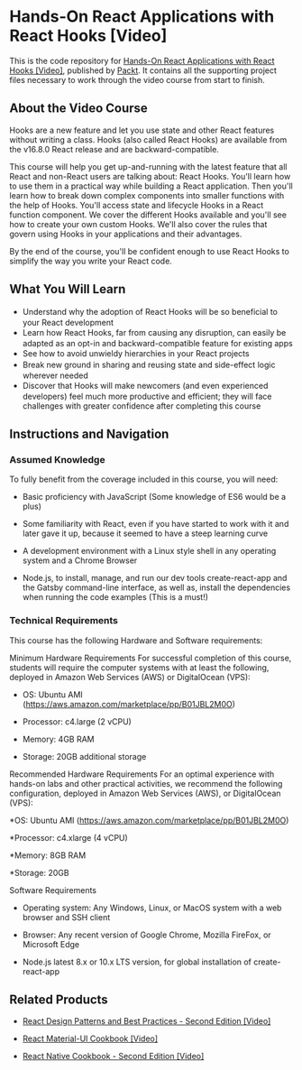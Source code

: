 # Hands-On React Applications with React Hooks [Video]
This is the code repository for [Hands-On React Applications with React Hooks [Video]](https://www.packtpub.com/web-development/hands-on-react-applications-with-react-hooks-video), published by [Packt](https://www.packtpub.com/?utm_source=github). It contains all the supporting project files necessary to work through the video course from start to finish.
## About the Video Course
Hooks are a new feature and let you use state and other React features without writing a class. Hooks (also called React Hooks) are available from the v16.8.0 React release and are backward-compatible.

This course will help you get up-and-running with the latest feature that all React and non-React users are talking about: React Hooks. You'll learn how to use them in a practical way while building a React application. Then you'll learn how to break down complex components into smaller functions with the help of Hooks. You'll access state and lifecycle Hooks in a React function component. We cover the different Hooks available and you'll see how to create your own custom Hooks. We'll also cover the rules that govern using Hooks in your applications and their advantages.

By the end of the course, you'll be confident enough to use React Hooks to simplify the way you write your React code.


<H2>What You Will Learn</H2>
<DIV class=book-info-will-learn-text>
<UL>
<LI><SPAN style="LINE-HEIGHT: 20px; BACKGROUND-COLOR: transparent">Understand why the adoption of React Hooks will be so beneficial to your React development</SPAN> 
<LI><SPAN style="LINE-HEIGHT: 20px; BACKGROUND-COLOR: transparent">Learn how React Hooks, far from causing any disruption, can easily be adapted as an opt-in and backward-compatible feature for existing apps</SPAN> 
<LI><SPAN style="LINE-HEIGHT: 20px; BACKGROUND-COLOR: transparent">See how to avoid unwieldy hierarchies in your React projects</SPAN> 
<LI><SPAN style="LINE-HEIGHT: 20px; BACKGROUND-COLOR: transparent">Break new ground in sharing and reusing state and side-effect logic wherever needed</SPAN> 
<LI><SPAN style="LINE-HEIGHT: 20px; BACKGROUND-COLOR: transparent">Discover that Hooks will make newcomers (and even experienced developers) feel much more productive and efficient; they will face challenges with greater confidence after completing this course</SPAN></LI></UL></DIV>

## Instructions and Navigation
### Assumed Knowledge
To fully benefit from the coverage included in this course, you will need:<br/>

* Basic proficiency with JavaScript (Some knowledge of ES6 would be a plus)

* Some familiarity with React, even if you have started to work with it and later gave it up, because it seemed to have a steep learning curve

* A development environment with a Linux style shell in any operating system and a Chrome Browser

* Node.js, to install, manage, and run our dev tools create-react-app and the Gatsby command-line interface, as well as, install the dependencies when running the code examples (This is a must!)

### Technical Requirements
This course has the following Hardware and Software requirements:<br/>

Minimum Hardware Requirements
For successful completion of this course, students will require the computer systems with at least the following, deployed in Amazon Web Services (AWS) or DigitalOcean (VPS):

* OS: Ubuntu AMI (https://aws.amazon.com/marketplace/pp/B01JBL2M0O) 

* Processor: c4.large (2 vCPU)

* Memory:  4GB RAM

* Storage: 20GB additional storage

Recommended Hardware Requirements
For an optimal experience with hands-on labs and other practical activities, we recommend the following configuration, deployed in Amazon Web Services (AWS), or DigitalOcean (VPS):

*OS: Ubuntu AMI (https://aws.amazon.com/marketplace/pp/B01JBL2M0O) 

*Processor: c4.xlarge (4 vCPU)

*Memory: 8GB RAM

*Storage: 20GB 

Software Requirements

* Operating system: Any Windows, Linux, or MacOS system with a web browser and SSH client

* Browser: Any recent version of Google Chrome, Mozilla FireFox, or Microsoft Edge

* Node.js latest 8.x or 10.x LTS version, for global installation of create-react-app

## Related Products
* [React Design Patterns and Best Practices - Second Edition [Video]](https://www.packtpub.com/web-development/react-design-patterns-and-best-practices-second-edition)

* [React Material-UI Cookbook [Video]](https://www.packtpub.com/application-development/react-material-ui-cookbook)

* [React Native Cookbook - Second Edition [Video]](https://www.packtpub.com/application-development/react-native-cookbook-second-edition)

